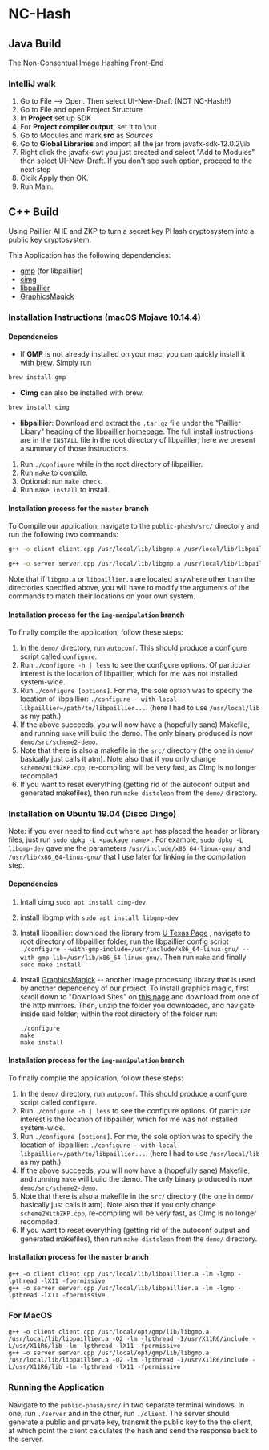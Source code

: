 # NC-Hash 

## Java Build
The Non-Consentual Image Hashing Front-End

### IntelliJ walk 
1. Go to File --> Open. Then select UI-New-Draft (NOT NC-Hash!!)
2. Go to File and open Project Structure
3. In **Project** set up SDK
4. For **Project compiler output**, set it to <path-to-NC-Hash>\out
5. Go to Modules and mark **src** as *Sources*
5. Go to **Global Libraries** and import all the jar from javafx-sdk-12.0.2\lib
6. Right click the javafx-swt you just created and select "Add to Modules" then select UI-New-Draft. If you don't see such option, proceed to the next step
7. Clcik Apply then OK.
8. Run Main.



## C++ Build

Using Paillier AHE and ZKP to turn a secret key PHash cryptosystem into a public key cryptosystem.



This Application has the following dependencies:

- [gmp](https://gmplib.org/) (for libpaillier)
- [cimg](http://cimg.eu/)
- [libpaillier](http://acsc.cs.utexas.edu/libpaillier/)
- [GraphicsMagick](http://www.graphicsmagick.org/download.html#download-sites) 




### Installation Instructions (macOS Mojave 10.14.4)

#### Dependencies

- If **GMP** is not already installed on your mac, you can quickly install it with [brew](https://brew.sh/). Simply run

```bash
brew install gmp
```

- **Cimg** can also be installed with brew.

```bash
brew install cimg
```

- **libpaillier**: Download and extract the `.tar.gz` file under the "Paillier Libary" heading of the [libpaillier homepage](http://acsc.cs.utexas.edu/libpaillier/). The full install instructions are in the `INSTALL` file in the root directory of libpaillier; here we present a summary of those instructions. 

1. Run `./configure` while in the root directory of libpaillier.
2. Run `make` to compile.
3. Optional: run `make check`.
4. Run `make install`  to install.

#### Installation process for the `master` branch
To Compile our application, navigate to the `public-phash/src/` directory and run the following two commands:

```bash
g++ -o client client.cpp /usr/local/lib/libgmp.a /usr/local/lib/libpaillier.a -O2 -lm -lpthread -I/usr/X11R6/include -L/usr/X11R6/lib -lm -lpthread -lX11 -fpermissive

g++ -o server server.cpp /usr/local/lib/libgmp.a /usr/local/lib/libpaillier.a -O2 -lm -lpthread -I/usr/X11R6/include -L/usr/X11R6/lib -lm -lpthread -lX11 -fpermissive
```

Note that if `libgmp.a` or `libpaillier.a` are located anywhere other than the directories specified above, you will have to modify the arguments of the commands to match their locations on your own system.

#### Installation process for the `img-manipulation` branch
To finally compile the application, follow these steps:

1. In the `demo/` directory, run `autoconf`.  This should produce a
   configure script called `configure`.
2. Run `./configure -h | less` to see the configure options.  Of
   particular interest is the location of libpaillier, which for me was
   not installed system-wide.
3. Run `./configure [options]`.  For me, the sole option was to specify
   the location of libpaillier:
   `./configure --with-local-libpaillier=/path/to/libpaillier...`. (here I had to use `/usr/local/lib` as my path.)
4. If the above succeeds, you will now have a (hopefully sane) Makefile,
   and running `make` will build the demo.  The only binary produced is
   now `demo/src/scheme2-demo`.
5. Note that there is also a makefile in the `src/` directory (the one
   in `demo/` basically just calls it atm).  Note also that if you only
   change `scheme2WithZKP.cpp`, re-compiling will be very fast, as CImg
   is no longer recompiled.
6. If you want to reset everything (getting rid of the autoconf output
   and generated makefiles), then run `make distclean` from the `demo/`
   directory.






### Installation on Ubuntu 19.04 (Disco Dingo)

Note: if you ever need to find out where `apt` has placed the header or library files, just run `sudo dpkg -L <package name>` . For example, `sudo dpkg -L  libgmp-dev`  gave me the parameters `/usr/include/x86_64-linux-gnu/`  and `/usr/lib/x86_64-linux-gnu/` that I  use later for linking in the compilation step.

#### Dependencies


1. Intall cimg `sudo apt install cimg-dev`
2. install libgmp with `sudo apt install libgmp-dev`
3. Install libpaillier: download  the library from [U Texas Page](http://acsc.cs.utexas.edu/libpaillier/) , navigate to root directory of libpaillier folder,  run the libpaillier config script `./configure --with-gmp-include=/usr/include/x86_64-linux-gnu/ --with-gmp-lib=/usr/lib/x86_64-linux-gnu/`. Then  run `make`  and finally `sudo make install`

2. Install [GraphicsMagick](http://www.graphicsmagick.org/download.html#download-sites) -- another image processing library that is used by another dependency of our project. To install graphics magic, first scroll down to "Download Sites" on [this page](http://www.graphicsmagick.org/download.html#download-sites) and download from one of the http mirrrors. Then, unzip the folder you downloaded, and navigate inside said folder; within the root directory of the folder run:

    ```
    ./configure
    make
    make install
    ```

#### Installation process for the `img-manipulation` branch
To finally compile the application, follow these steps:

1. In the `demo/` directory, run `autoconf`.  This should produce a
   configure script called `configure`.
2. Run `./configure -h | less` to see the configure options.  Of
   particular interest is the location of libpaillier, which for me was
   not installed system-wide.
3. Run `./configure [options]`.  For me, the sole option was to specify
   the location of libpaillier:
   `./configure --with-local-libpaillier=/path/to/libpaillier...`. (here I had to use `/usr/local/lib` as my path.)
4. If the above succeeds, you will now have a (hopefully sane) Makefile,
   and running `make` will build the demo.  The only binary produced is
   now `demo/src/scheme2-demo`.
5. Note that there is also a makefile in the `src/` directory (the one
   in `demo/` basically just calls it atm).  Note also that if you only
   change `scheme2WithZKP.cpp`, re-compiling will be very fast, as CImg
   is no longer recompiled.
6. If you want to reset everything (getting rid of the autoconf output
   and generated makefiles), then run `make distclean` from the `demo/`
   directory.


#### Installation process for the `master` branch

```
g++ -o client client.cpp /usr/local/lib/libpaillier.a -lm -lgmp -lpthread -lX11 -fpermissive
g++ -o server server.cpp /usr/local/lib/libpaillier.a -lm -lgmp -lpthread -lX11 -fpermissive
```

### For MacOS

```
g++ -o client client.cpp /usr/local/opt/gmp/lib/libgmp.a /usr/local/lib/libpaillier.a -O2 -lm -lpthread -I/usr/X11R6/include -L/usr/X11R6/lib -lm -lpthread -lX11 -fpermissive
g++ -o server server.cpp /usr/local/opt/gmp/lib/libgmp.a /usr/local/lib/libpaillier.a -O2 -lm -lpthread -I/usr/X11R6/include -L/usr/X11R6/lib -lm -lpthread -lX11 -fpermissive
```


### Running the Application

Navigate to the `public-phash/src/` in two separate terminal windows. In one, run `./server` and in the other, run `./client`. The server should generate a public and private key, transmit the public key to the the client, at which point the client calculates the hash and send the response back to the server.
